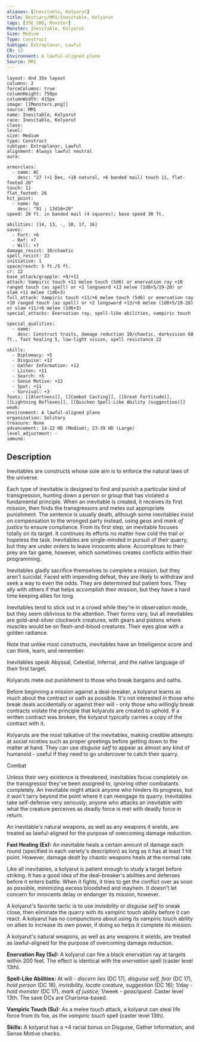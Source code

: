 ```yaml
---
aliases: [Inevitable, Kolyarut]
title: Bestiary/MM1/Inevitable, Kolyarut
tags: [35E_SRD, Monster]
Monster: Inevitable, Kolyarut
Size: Medium
Type: Construct
Subtype: Extraplanar, Lawful
CR: 12
Environnent: A lawful-aligned plane
Source: MM1
---
```


```statblock
layout: dnd 35e layout
columns: 2
forceColumns: true
columnHeight: 750px
columnWidth: 415px
image: [[Monsters.png]]
source: MM1
name: Inevitable, Kolyarut
race: Inevitable, Kolyarut
class: 
level: 
size: Medium
type: Construct
subtype: Extraplanar, Lawful
alignment: Always lawful neutral
aura: 

armorclass:
  - name: AC
    desc: "27 (+1 Dex, +10 natural, +6 banded mail) touch 11, flat-footed 26"
touch: 11
flat_footed: 26
hit_point:
  - name: hp
    desc: "91 ; 13d10+20"
speed: 20 ft. in banded mail (4 squares); base speed 30 ft.

abilities: [14, 13, -, 10, 17, 16]
saves:
  - Fort: +6
  - Ref: +7
  - Will: +7
damage_resist: 10/chaotic
spell_resist: 22
initiative: 1
space/reach: 5 ft./5 ft.
cr: 12
base_attack/grapple: +9/+11
attack: Vampiric touch +11 melee touch (5d6) or enervation ray +10 ranged touch (as spell) or +2 longsword +13 melee (1d8+5/19-20) or slam +11 melee (1d6+3)
full_attack: Vampiric touch +11/+6 melee touch (5d6) or enervation ray +10 ranged touch (as spell) or +2 longsword +13/+8 melee (1d8+5/19-20) or slam +11/+6 melee (1d6+3)
special_attacks: Enervation ray, spell-like abilities, vampiric touch

special_qualities:
  - name: 
    desc: Construct traits, damage reduction 10/chaotic, darkvision 60 ft., fast healing 5, low-light vision, spell resistance 22

skills:
  - Diplomacy: +5
  - Disguise: +12
  - Gather Information: +12
  - Listen: +11
  - Search: +5
  - Sense Motive: +12
  - Spot: +11
  - Survival: +3
feats: [[Alertness]], [[Combat Casting]], [[Great Fortitude]], [[Lightning Reflexes]], [[Quicken Spell-Like Ability (suggestion)]]
weak: 
environment: A lawful-aligned plane
organization: Solitary
treasure: None
advancement: 14-22 HD (Medium); 23-39 HD (Large)
level_adjustment: -
immune: 
```

## Description

<p>Inevitables are constructs whose sole aim is to enforce the natural laws of the universe.</p>
<p>Each type of inevitable is designed to find and punish a particular kind of transgression, hunting down a person or group that has violated a fundamental principle. When an inevitable is created, it receives its first mission, then finds the transgressors and metes out appropriate punishment. The sentence is usually death, although some inevitables insist on compensation to the wronged party instead, using <i>geas</i> and <i>mark of justice</i> to ensure compliance. From its first step, an inevitable focuses totally on its target. It continues its efforts no matter how cold the trail or hopeless the task. Inevitables are single-minded in pursuit of their quarry, but they are under orders to leave innocents alone. Accomplices to their prey are fair game, however, which sometimes creates conflicts within their programming.</p>
<p>Inevitables gladly sacrifice themselves to complete a mission, but they aren't suicidal. Faced with impending defeat, they are likely to withdraw and seek a way to even the odds. They are determined but patient foes. They ally with others if that helps accomplish their mission, but they have a hard time keeping allies for long.</p>
<p>Inevitables tend to stick out in a crowd while they're in observation mode, but they seem oblivious to the attention. Their forms vary, but all inevitables are gold-and-silver clockwork creatures, with gears and pistons where muscles would be on flesh-and-blood creatures. Their eyes glow with a golden radiance.</p>
<p>Note that unlike most constructs, inevitables have an Intelligence score and can think, learn, and remember.</p>
<p>Inevitables speak Abyssal, Celestial, Infernal, and the native language of their first target.</p>
<p>Kolyaruts mete out punishment to those who break bargains and oaths.</p>
<p>Before beginning a mission against a deal-breaker, a kolyarut learns as much about the contract or oath as possible. It's not interested in those who break deals accidentally or against their will -  only those who willingly break contracts violate the principle that kolyaruts are created to uphold. If a written contract was broken, the kolyarut typically carries a copy of the contract with it.</p>
<p>Kolyaruts are the most talkative of the inevitables, making credible attempts at social niceties such as proper greetings before getting down to the matter at hand. They can use  <i>disguise self</i> to appear as almost any kind of humanoid - useful if they need to go undercover to catch their quarry.</p>
<p>Combat</p>
<p>Unless their very existence is threatened, inevitables focus completely on the transgressor they've been assigned to, ignoring other combatants completely. An inevitable might attack anyone who hinders its progress, but it won't tarry beyond the point where it can reengage its quarry. Inevitables take self-defense very seriously; anyone who attacks an inevitable with what the creature perceives as deadly force is met with deadly force in return.</p>
<p>An inevitable's natural weapons, as well as any weapons it wields, are treated as lawful-aligned for the purpose of overcoming damage reduction.</p>
<p>
            <b>Fast Healing (Ex):</b> An inevitable heals a certain amount of damage each round (specified in each variety's description) as long as it has at least 1 hit point. However, damage dealt by chaotic weapons heals at the normal rate.</p>
<p>Like all inevitables, a kolyarut is patient enough to study a target before striking. It has a good idea of the deal-breaker's abilities and defenses before it enters battle. When it fights, it tries to get the conflict over as soon as possible, minimizing excess bloodshed and mayhem. It doesn't let concern for innocents delay or endanger its mission, however.</p>
<p>A kolyarut's favorite tactic is to use <i>invisibility</i> or <i>disguise self</i> to sneak close, then eliminate the quarry with its vampiric touch ability before it can react. A kolyarut has no compunctions about using its vampiric touch ability on allies to increase its own power, if doing so helps it complete its mission.</p>
<p>A kolyarut's natural weapons, as well as any weapons it wields, are treated as lawful-aligned for the purpose of overcoming damage reduction.</p>
<p>
            <b>Enervation Ray (Su):</b> A kolyarut can fire a black enervation ray at targets within 200 feet. The effect is identical with the <i>enervation</i> spell (caster level 13th).</p>
<p>
            <b>Spell-Like Abilities:</b> At will - <i>discern lies</i> (DC 17)<i>, disguise self, fear</i> (DC 17)<i>, hold person</i> (DC 16)<i>, invisibility, locate creature, suggestion</i> (DC 16)<i>;</i> 1/day - <i>hold monster</i> (DC 17)<i>, mark of justice;</i> 1/week -  <i>geas/quest.</i> Caster level 13th. The save DCs are Charisma-based.</p>
<p>
            <b>Vampiric Touch (Su):</b> As a melee touch attack, a kolyarut can steal life force from its foe, as the <i>vampiric touch</i> spell (caster level 13th).</p>
<p>
            <b>Skills:</b> A kolyarut has a +4 racial bonus on Disguise, Gather Information, and Sense Motive checks.</p>